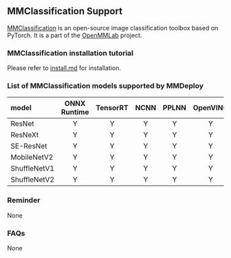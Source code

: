 ## MMClassification Support

[MMClassification](https://github.com/open-mmlab/mmclassification) is an open-source image classification toolbox based on PyTorch. It is a part of the [OpenMMLab](https://openmmlab.com) project.

### MMClassification installation tutorial

Please refer to [install.md](https://github.com/open-mmlab/mmclassification/blob/master/docs/en/install.md) for installation.

### List of MMClassification models supported by MMDeploy

| model        | ONNX Runtime | TensorRT | NCNN  | PPLNN | OpenVINO | model config file(example)                                                            |
| :----------- | :----------: | :------: | :---: | :---: | :------: | :------------------------------------------------------------------------------------ |
| ResNet       |      Y       |    Y     |   Y   |   Y   |    Y     | $MMCLS_DIR/configs/resnet/resnet18_b32x8_imagenet.py                                  |
| ResNeXt      |      Y       |    Y     |   Y   |   Y   |    Y     | $MMCLS_DIR/configs/resnext/resnext50_32x4d_b32x8_imagenet.py                          |
| SE-ResNet    |      Y       |    Y     |   Y   |   Y   |    Y     | $MMCLS_DIR/configs/seresnet/seresnet50_b32x8_imagenet.py                              |
| MobileNetV2  |      Y       |    Y     |   Y   |   Y   |    Y     | $MMCLS_DIR/configs/mobilenet_v2/mobilenet_v2_b32x8_imagenet.py                        |
| ShuffleNetV1 |      Y       |    Y     |   Y   |   Y   |    Y     | $MMCLS_DIR/configs/shufflenet_v1/shufflenet_v1_1x_b64x16_linearlr_bn_nowd_imagenet.py |
| ShuffleNetV2 |      Y       |    Y     |   Y   |   Y   |    Y     | $MMCLS_DIR/configs/shufflenet_v2/shufflenet_v2_1x_b64x16_linearlr_bn_nowd_imagenet.py |

### Reminder

None

### FAQs

None
